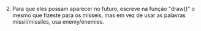 
2. Para que eles possam aparecer no futuro, escreve na função "draw()" o mesmo que fizeste para os mísseis, mas em vez de usar as palavras missil/missiles, usa enemy/enemies.

